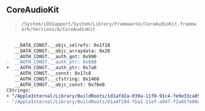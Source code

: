 ## CoreAudioKit

> `/System/iOSSupport/System/Library/Frameworks/CoreAudioKit.framework/Versions/A/CoreAudioKit`

```diff

   __DATA_CONST.__objc_selrefs: 0x1f18
   __DATA_CONST.__objc_arraydata: 0x20
   __AUTH_CONST.__auth_got: 0x990
-  __AUTH_CONST.__auth_ptr: 0x608
+  __AUTH_CONST.__auth_ptr: 0x7a0
   __AUTH_CONST.__const: 0x17c8
   __AUTH_CONST.__cfstring: 0x1460
   __AUTH_CONST.__objc_const: 0x76e0
CStrings:
+ "/AppleInternal/Library/BuildRoots/1d1afd2a-039a-11f0-91c4-fe9e33ca05fa/Library/Caches/com.apple.xbs/Sources/CoreAudioKit_iosmac/Aspen/CoreAudioUI/Source/Custom Views/Common/AUAppleViewControllerBase.swift"
- "/AppleInternal/Library/BuildRoots/01adf19d-fba1-11ef-a947-f2a857e00a32/Library/Caches/com.apple.xbs/Sources/CoreAudioKit_iosmac/Aspen/CoreAudioUI/Source/Custom Views/Common/AUAppleViewControllerBase.swift"

```
